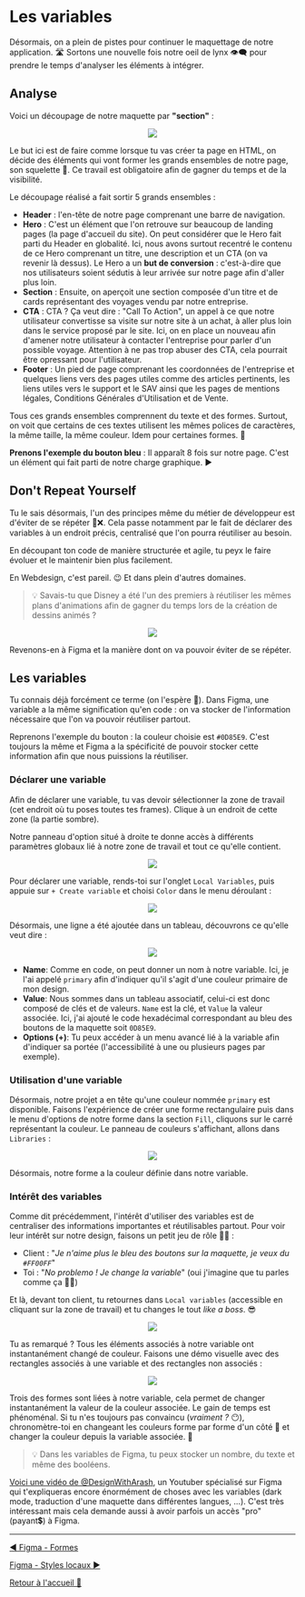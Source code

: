 # Les variables

Désormais, on a plein de pistes pour continuer le maquettage de notre application. 🛣️ Sortons une nouvelle fois notre oeil de lynx 👁️‍🗨️ pour prendre le temps d'analyser les éléments à intégrer.

## Analyse

Voici un découpage de notre maquette par **"section"** :

<p align="center">
    <img src="../assets/07-figma-variables/Homepage-analyse.webp"/>
</p>

Le but ici est de faire comme lorsque tu vas créer ta page en HTML, on décide des éléments qui vont former les grands ensembles de notre page, son squelette 🩻. Ce travail est obligatoire afin de gagner du temps et de la visibilité.

Le découpage réalisé a fait sortir 5 grands ensembles :

- **Header** : l'en-tête de notre page comprenant une barre de navigation.
- **Hero** : C'est un élément que l'on retrouve sur beaucoup de landing pages (la page d'accueil du site). On peut considérer que le Hero fait parti du Header en globalité. Ici, nous avons surtout recentré le contenu de ce Hero comprenant un titre, une description et un CTA (on va revenir là dessus). Le Hero a un **but de conversion** : c'est-à-dire que nos utilisateurs soient sédutis à leur arrivée sur notre page afin d'aller plus loin.
- **Section** : Ensuite, on aperçoit une section composée d'un titre et de cards représentant des voyages vendu par notre entreprise.
- **CTA** : CTA ? Ça veut dire : "Call To Action", un appel à ce que notre utilisateur convertisse sa visite sur notre site à un achat, à aller plus loin dans le service proposé par le site. Ici, on en place un nouveau afin d'amener notre utilisateur à contacter l'entreprise pour parler d'un possible voyage. Attention à ne pas trop abuser des CTA, cela pourrait être opressant pour l'utilisateur.
- **Footer** : Un pied de page comprenant les coordonnées de l'entreprise et quelques liens vers des pages utiles comme des articles pertinents, les liens utiles vers le support et le SAV ainsi que les pages de mentions légales, Conditions Générales d'Utilisation et de Vente.

Tous ces grands ensembles comprennent du texte et des formes. Surtout, on voit que certains de ces textes utilisent les mêmes polices de caractères, la même taille, la même couleur. Idem pour certaines formes. 👀

**Prenons l'exemple du bouton bleu** : Il apparaît 8 fois sur notre page. C'est un élément qui fait parti de notre charge graphique. ▶️

## Don't Repeat Yourself

Tu le sais désormais, l'un des principes même du métier de développeur est d'éviter de se répéter 🔄️❌. Cela passe notamment par le fait de déclarer des variables à un endroit précis, centralisé que l'on pourra réutiliser au besoin.

En découpant ton code de manière structurée et agile, tu peyx le faire évoluer et le maintenir bien plus facilement.

En Webdesign, c'est pareil. 😉 Et dans plein d'autres domaines.

> 💡 Savais-tu que Disney a été l'un des premiers à réutiliser les mêmes plans d'animations afin de gagner du temps lors de la création de dessins animés ?

<p align="center">
    <img src="https://media.giphy.com/media/v1.Y2lkPTc5MGI3NjExZWJnM2wyb3VrcW5iMnJuOXE5enk2aTQwNTM4N3kzdHJlYTA5OHB2NSZlcD12MV9pbnRlcm5hbF9naWZfYnlfaWQmY3Q9Zw/l2JhL0Gpfbvs4Y07K/giphy-downsized.gif"/>
</p>

Revenons-en à Figma et la manière dont on va pouvoir éviter de se répéter.

## Les variables

Tu connais déjà forcément ce terme (on l'espère 🙏). Dans Figma, une variable a la même signification qu'en code : on va stocker de l'information nécessaire que l'on va pouvoir réutiliser partout.

Reprenons l'exemple du bouton : la couleur choisie est `#0D85E9`. C'est toujours la même et Figma a la spécificité de pouvoir stocker cette information afin que nous puissions la réutiliser.

### Déclarer une variable

Afin de déclarer une variable, tu vas devoir sélectionner la zone de travail (cet endroit où tu poses toutes tes frames). Clique à un endroit de cette zone (la partie sombre).

Notre panneau d'option situé à droite te donne accès à différents paramètres globaux lié à notre zone de travail et tout ce qu'elle contient.

<p align="center">
    <img src="../assets/07-figma-variables/workflow-options.png"/>
</p>

Pour déclarer une variable, rends-toi sur l'onglet `Local Variables`, puis appuie sur `+ Create variable` et choisi `Color` dans le menu déroulant :

<p align="center">
    <img src="../assets/07-figma-variables/create-color-variable.png"/>
</p>

Désormais, une ligne a été ajoutée dans un tableau, découvrons ce qu'elle veut dire :

<p align="center">
    <img src="../assets/07-figma-variables/variables-table.png"/>
</p>

- **Name**: Comme en code, on peut donner un nom à notre variable. Ici, je l'ai appelé `primary` afin d'indiquer qu'il s'agit d'une couleur primaire de mon design.
- **Value**: Nous sommes dans un tableau associatif, celui-ci est donc composé de clés et de valeurs. `Name` est la clé, et `Value` la valeur associée. Ici, j'ai ajouté le code hexadécimal correspondant au bleu des boutons de la maquette soit `0D85E9`.
- **Options (+)**: Tu peux accéder à un menu avancé lié à la variable afin d'indiquer sa portée (l'accessibilité à une ou plusieurs pages par exemple).

### Utilisation d'une variable

Désormais, notre projet a en tête qu'une couleur nommée `primary` est disponible. Faisons l'expérience de créer une forme rectangulaire puis dans le menu d'options de notre forme dans la section `Fill`, cliquons sur le carré représentant la couleur. Le panneau de couleurs s'affichant, allons dans `Libraries` :

<p align="center">
    <img src="../assets/07-figma-variables/select-primary-color.gif"/>
</p>

Désormais, notre forme a la couleur définie dans notre variable.

### Intérêt des variables

Comme dit précédemment, l'intérêt d'utiliser des variables est de centraliser des informations importantes et réutilisables partout. Pour voir leur intérêt sur notre design, faisons un petit jeu de rôle 🧙‍♂️ :

- Client : "_Je n'aime plus le bleu des boutons sur la maquette, je veux du `#FF00FF`_"
- Toi : "_No problemo ! Je change la variable_" (oui j'imagine que tu parles comme ça 🤷‍♂️)

Et là, devant ton client, tu retournes dans `Local variables` (accessible en cliquant sur la zone de travail) et tu changes le tout _like a boss_. 😎

<p align="center">
    <img src="https://media.giphy.com/media/v1.Y2lkPTc5MGI3NjExaXU1OHN6dTV3Y2Vmdml4OXA1aG0ycnVxYzcyZDluNTQ3YmppaXUwcCZlcD12MV9pbnRlcm5hbF9naWZfYnlfaWQmY3Q9Zw/5bGYUuT3VEVLa/giphy.gif"/>
</p>

Tu as remarqué ? Tous les éléments associés à notre variable ont instantanément changé de couleur. Faisons une démo visuelle avec des rectangles associés à une variable et des rectangles non associés :

<p align="center">
    <img src="../assets/07-figma-variables/change-forms-with-associated-variables.gif"/>
</p>

Trois des formes sont liées à notre variable, cela permet de changer instantanément la valeur de la couleur associée. Le gain de temps est phénoménal. Si tu n'es toujours pas convaincu (_vraiment ?_ 😶), chronomètre-toi en changeant les couleurs forme par forme d'un côté 🦥 et changer la couleur depuis la variable associée. 🚀

> 💡 Dans les variables de Figma, tu peux stocker un nombre, du texte et même des booléens.

[Voici une vidéo de @DesignWithArash](https://youtu.be/fn4rP20U2UM?si=cJdfLh7i6d2DuyeB), un Youtuber spécialisé sur Figma qui t'expliqueras encore énormément de choses avec les variables (dark mode, traduction d'une maquette dans différentes langues, ...). C'est très intéressant mais cela demande aussi à avoir parfois un accès "pro" (payant💲) à Figma.

---

[◀️ Figma - Formes](./06-figma-formes.md)

[Figma - Styles locaux ▶️](./08-figma-styles.md)

[Retour à l'accueil 📍](../README.md)
